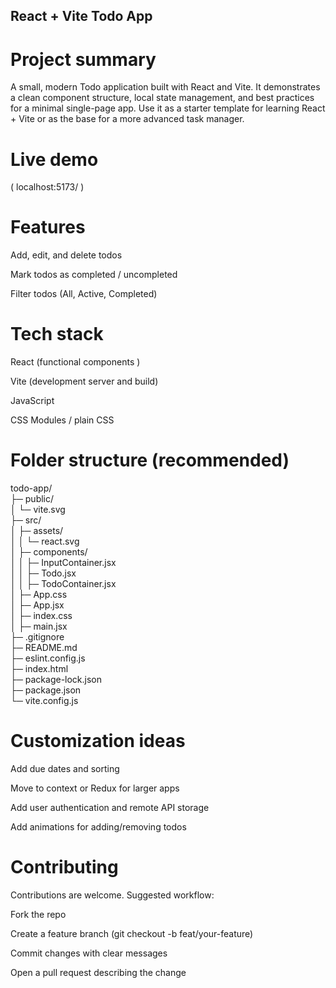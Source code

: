 ## React + Vite Todo App

# Project summary

A small, modern Todo application built with React and Vite. It demonstrates a clean component structure, local state management, and best practices for a minimal single-page app. Use it as a starter template for learning React + Vite or as the base for a more advanced task manager.

# Live demo

( localhost:5173/ )

# Features

Add, edit, and delete todos

Mark todos as completed / uncompleted

Filter todos (All, Active, Completed)


# Tech stack

React (functional components )

Vite (development server and build)

JavaScript 

CSS Modules / plain CSS 

 # Folder structure (recommended)

 todo-app/                                                                                       
├─ public/                                                                                       
│ └─ vite.svg                                                                                    
├─ src/                                                                                          
│ ├─ assets/                                                                                     
│ │ └─ react.svg                                                                                 
│ ├─ components/                                                                                 
│ │ ├─ InputContainer.jsx                                                                        
│ │ ├─ Todo.jsx                                                                                  
│ │ ├─ TodoContainer.jsx                                                                         
│ ├─ App.css                                                                                     
│ ├─ App.jsx                                                                                     
│ ├─ index.css                                                                                   
│ ├─ main.jsx                                                                                    
├─ .gitignore                                                                                    
├─ README.md                                                                                     
├─ eslint.config.js                                                                              
├─ index.html                                                                                    
├─ package-lock.json                                                                             
├─ package.json                                                                                  
└─  vite.config.js                                                                               

# Customization ideas

Add due dates and sorting

Move to context or Redux for larger apps

Add user authentication and remote API storage

Add animations for adding/removing todos

# Contributing

Contributions are welcome. Suggested workflow:

Fork the repo

Create a feature branch (git checkout -b feat/your-feature)

Commit changes with clear messages

Open a pull request describing the change
